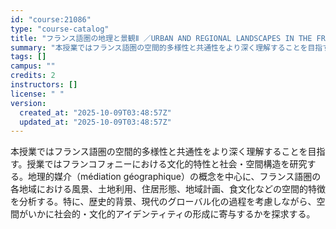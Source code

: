 ```yaml
---
id: "course:21086"
type: "course-catalog"
title: "フランス語圏の地理と景観Ⅱ ／URBAN AND REGIONAL LANDSCAPES IN THE FRENCH-SPEAKING WORLD II"
summary: "本授業ではフランス語圏の空間的多様性と共通性をより深く理解することを目指す。授業ではフランコフォニーにおける文化的特性と社会・空間構造を研究する。地理的媒介（médiation géographique）の概念を中心に、フランス語圏の各地域…"
tags: []
campus: ""
credits: 2
instructors: []
license: " "
version:
  created_at: "2025-10-09T03:48:57Z"
  updated_at: "2025-10-09T03:48:57Z"
---
```


本授業ではフランス語圏の空間的多様性と共通性をより深く理解することを目指す。授業ではフランコフォニーにおける文化的特性と社会・空間構造を研究する。地理的媒介（médiation géographique）の概念を中心に、フランス語圏の各地域における風景、土地利用、住居形態、地域計画、食文化などの空間的特徴を分析する。特に、歴史的背景、現代のグローバル化の過程を考慮しながら、空間がいかに社会的・文化的アイデンティティの形成に寄与するかを探求する。
